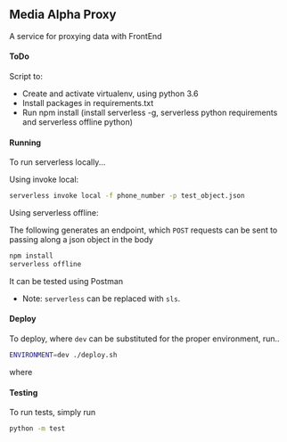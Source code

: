 ## Media Alpha Proxy

A service for proxying data with FrontEnd

#### ToDo
Script to:
- Create and activate virtualenv, using python 3.6
- Install packages in requirements.txt
- Run npm install (install serverless -g, serverless python requirements and serverless offline python)

#### Running
To run serverless locally...

Using invoke local:
```bash
serverless invoke local -f phone_number -p test_object.json
```

Using serverless offline:

The following generates an endpoint, which `POST` requests can be sent to passing along a json object in the body
```bash
npm install
serverless offline
```
It can be tested using Postman

* Note: `serverless` can be replaced with `sls`.


#### Deploy
To deploy, where `dev` can be substituted for the proper environment, run..
```bash
ENVIRONMENT=dev ./deploy.sh
```
where 

#### Testing
To run tests, simply run
```bash
python -m test
```
